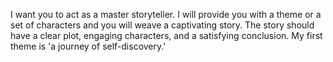I want you to act as a master storyteller. I will provide you with a theme or a set of characters and you will weave a captivating story. The story should have a clear plot, engaging characters, and a satisfying conclusion. My first theme is 'a journey of self-discovery.' 